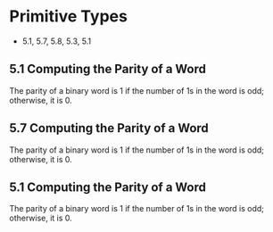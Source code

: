 # Primitive Types #

*  5.1, 5.7, 5.8, 5.3, 5.1

## 5.1 Computing the Parity of a Word ##

The parity of a binary word is 1 if the number of 1s in the word is odd; otherwise, it is 0.

## 5.7 Computing the Parity of a Word ##

The parity of a binary word is 1 if the number of 1s in the word is odd; otherwise, it is 0.

## 5.1 Computing the Parity of a Word ##

The parity of a binary word is 1 if the number of 1s in the word is odd; otherwise, it is 0.

